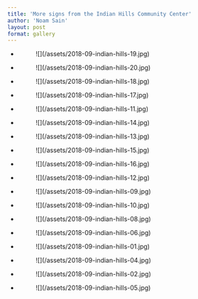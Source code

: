 ```yaml
---
title: 'More signs from the Indian Hills Community Center'
author: 'Noam Sain'
layout: post
format: gallery
---
```


- <figure>![](/assets/2018-09-indian-hills-19.jpg)</figure>
- <figure>![](/assets/2018-09-indian-hills-20.jpg)</figure>
- <figure>![](/assets/2018-09-indian-hills-18.jpg)</figure>
- <figure>![](/assets/2018-09-indian-hills-17.jpg)</figure>
- <figure>![](/assets/2018-09-indian-hills-11.jpg)</figure>
- <figure>![](/assets/2018-09-indian-hills-14.jpg)</figure>
- <figure>![](/assets/2018-09-indian-hills-13.jpg)</figure>
- <figure>![](/assets/2018-09-indian-hills-15.jpg)</figure>
- <figure>![](/assets/2018-09-indian-hills-16.jpg)</figure>
- <figure>![](/assets/2018-09-indian-hills-12.jpg)</figure>
- <figure>![](/assets/2018-09-indian-hills-09.jpg)</figure>
- <figure>![](/assets/2018-09-indian-hills-10.jpg)</figure>
- <figure>![](/assets/2018-09-indian-hills-08.jpg)</figure>
- <figure>![](/assets/2018-09-indian-hills-06.jpg)</figure>
- <figure>![](/assets/2018-09-indian-hills-01.jpg)</figure>
- <figure>![](/assets/2018-09-indian-hills-04.jpg)</figure>
- <figure>![](/assets/2018-09-indian-hills-02.jpg)</figure>
- <figure>![](/assets/2018-09-indian-hills-05.jpg)</figure>